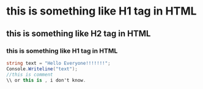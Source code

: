 # this is something like H1 tag in HTML
## this is something like H2 tag in HTML
### this is something like H1 tag in HTML

```c#
string text = "Hello Everyone!!!!!!!";
Console.Writeline("text");
//this is comment 
\\ or this is , i don't know.

```
